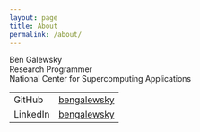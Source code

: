 ```yaml
---
layout: page
title: About
permalink: /about/
---
```

<div class="man-title">
  Ben Galewsky<br>
  Research Programmer<br>
  National Center for Supercomputing Applications
</div>
<p>  <div class="manual-content">
<table cellspacing="10" width="33%">
<tr> <td>GitHub</td> <td><a href="https://github.com/BenGalewsky">bengalewsky</a></td></tr>
<tr> <td>LinkedIn</td> <td><a href="https://www.linkedin.com/in/bengalewsky/">bengalewsky</a></td></tr>
</table>
  </div>
</p>
